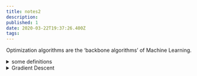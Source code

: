 ```yaml
---
title: notes2
description: 
published: 1
date: 2020-03-22T19:37:26.400Z
tags: 
---
```




Optimization algorithms are the ‘backbone algorithms’ of Machine Learning.

<details>
<summary>some definitions</summary>
		
An **Optimization algorithm** is executed a predefined number of times and is used to find optimal solutions to problems, in mathematical terms, these ‘problems’ are referred to as functions.
		
**Gradient Descent** is an optimization algorithm used to find values that reduce the cost function.  This is done through the calculation of a gradient value, that is utilized to select values at each step that finds the local minimum of a cost function. The negative of the gradient is used to find the local minimum.
		
The **Cost function** quantifies ‘how well’ a machine learning model performs. The quantification is an output(cost) based on a set of inputs, which are referred to as parameter values. The parameter values are used to estimate a prediction, and the ‘cost’ is the difference between the prediction and the actual values.
		


The smallest parameter values that lie within the entire domain of a cost function
is called a **Global Minimum**. A **local minimum** refers to the lowest parameter values that lie within a set range of the cost function.

**Convergence** describes the notion of movement towards optimal parameter values or global minimum when used in the context of machine learning.

An **activation function** (also: ‘squashing function’) is a mathematical operation that transforms the result or signals of neurons into a normalized output. The purpose of an activation function as a component of a neural network is to introduce non-linearity within the network. The inclusion of an activation function enables the neural network to have greater representational power and solve complex functions.

**common activation functions**
- Sigmoid function
- ReLU
- Softmax function
- ReLU (Rectified Linear Unit)

A type of activation function that transforms the value results of a neuron.
The transformation imposed by ReLU on values from a neuron is represented by the formula y=max(0,x). The ReLU activation function clamps down any negative values from the neuron to 0, and positive values remain unchanged. The result of this mathematical transformation is utilized as the output of the current layer and used as input to a consecutive layer within a neural network.
In the matter of Vanishing gradient, ReLU is a standard solution to limiting or avoiding the effect of vanishing gradient on a neural network.

**Softmax**
A type of activation function that is utilized to derive the probability distribution of a set of numbers within an input vector.
</details>
  
<details>
<summary>Gradient Descent</summary>

Gradient Descent is a very common optimization algorithm, and most likely, the first optimization algorithm a lot of Machine learning engineers and Data scientists are introduced to.
Let's paint a picture. We have a cost function, and we need to find the optimum solution to solve the cost function. Here comes gradient descent, an algorithm that works by making changes to the values of the parameters that are within the model, all in the purpose of minimizing the cost function. An example of a cost function is [Mean Squared Error](https://en.wikipedia.org/wiki/Mean_squared_error).

Gradient descent intrinsic functionality works by finding the direction to take towards a local minimum based on the calculated gradient obtained from the error function with respect to the parameters at a particular data point.
It might help to understand gradient descent with some imagery and visualization.
Let’s use a graph that contains a bowl-shaped curve, and a ball, placed on the top left side of the curve. The ball represents a certain point (value) in the parameter space that is initially randomly chosen, and the curve represents the cost values plotted against a range of parameter values. The goal is to reach the parameter value that provides the lowest cost value.
On the x-axis of the plot is a value representing the cost, and on the y-axis is a value denoted by ‘X’ that represents the range of parameter values that we are utilizing to solve the cost function.
￼
￼
Image of a cost function curvature
The minimum (singular)/minima(plural) is a point within the slope where the optimum value that minimizes the cost function exists, and gradient descent is the algorithm that guides our ball towards the minimum at several steps (iterations).
To solve the cost function, we are looking for the lowest point of the curve, and this is the point where the gradient is zero or close to zero.
Quick note: Cost function curve aren’t always necessarily a nice bowl shape with one local minima. In the example used in the image above there is only one input paramter(1 dimensional paramter space) to the cost fucntion, but in practice, the parameter space tends to have more dimensions.

**Batch Gradient Descent**
  
We understand how gradient descent works and can now apply it to our training data. The application of the gradient descent algorithm to training data comes in various forms. One form is called Batch Gradient Descent (BGD).
In the image above, we take steps towards a local minimum. In BGD, we actually utilize every training data at our disposal to decide as to which direction and by how much we move towards a minimum. We use all our training data at each step.
For extensive training data, the training process can be prolonged but can be computationally efficient as we do not make any changes to our model parameters as often as other variants of gradient descent.
Although BGD is not memory efficient, as you can imagine that we require all our datasets available in memory when training a model.

**Stochastic Gradient Descent**
  
On the other side of the coin to BGD, we have Stochastic Gradient Descent (SGD).
As opposed to iterating through every data within our training set and then making a step towards a local minimum, SGD works by actually picking a single data point from the training set and computing the gradient, based on this single data point.
You can probably tell that between BGD and SGD, SGD is the faster algorithm since you are computing the gradient based on a single instance of the data as opposed to the entire dataset, but at what cost.

Updates made within the parameter space during gradient descent can be noisy when using SGD. The noisiness characteristic of SGD is a result of its random nature that occurs when selecting data points from the training set to compute gradients from at each step. To accommodate for the noisiness nature of SGD and ensure we reach an optimum parameter value, we have to iterate over the training data a certain number of times and ensure that at the beginning of the gradient descent process, the training data is shuffled. Noise leads to ambiguous parameter values to solve the cost function, although given enough time, SGD will approach a local minimum. The noisiness and random nature of SGD are also beneficial. It’s useful for when the algorithm gets ‘stuck’ in a local minimum that isn’t the global minimum. In comparison to BGD, SGD has the benefit of escaping local minimums and finding the global minimum due to its random and erratic nature when allocating parameter values at each step.

But BGD parameter values are closer to the global minimum and optimal in comparison to SGD. There is a trade-off between speed and optimality when faced with selecting between both variants of the gradient descent algorithms.

**Mini Batch Gradient Descent**

How about an approach that leverages the good characteristics of both SGD and BGD.
Mini Batch Gradient Descent computes the gradient based on randomly selected data within the training set just like SGD but does not include the entire dataset when computing gradients, so it’s also not quite BGD. You could say it’s a hybrid.
Mini Batch GD uses a small number of data when computing gradients; in comparison to BGD, it’s faster, but when compared to SGD, it’s still slower. The advantage of Mini Batch GD to SGD is the reduction in noise within the parameter space. This means that utilizing Mini Batch GD, means optimum parameter values are more reachable.
</details>